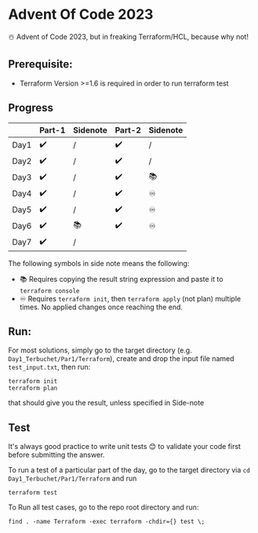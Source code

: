 # Advent Of Code 2023

☃️ Advent of Code 2023, but in freaking Terraform/HCL, because why not!

## Prerequisite: 

* Terraform Version >=1.6 is required in order to run terraform test

## Progress

|      | Part-1 | Sidenote | Part-2 | Sidenote |
|------|--------|----------|--------|----------|
| Day1 | ✔️      | /        | ✔️      | /        |
| Day2 | ✔️      | /        | ✔️      | /        |
| Day3 | ✔️      | /        | ✔️      | 📚        |
| Day4 | ✔️      | /        | ✔️      | ♾️        |
| Day5 | ✔️      | /        | ✔️      | ♾️        |
| Day6 | ✔️      | 📚        | ✔️      | ♾️        |
| Day7 | ✔️      | /        |        |          |


The following symbols in side note means the following:

* 📚 Requires copying the result string expression and paste it to `terraform console`
* ♾️ Requires `terraform init`, then `terraform apply` (not plan) multiple times. No applied changes once reaching the end.

## Run:

For most solutions, simply go to the target directory (e.g. `Day1_Terbuchet/Par1/Terraform`), create and drop the input file named `test_input.txt`, then run:

```
terraform init
terraform plan
```

that should give you the result, unless specified in Side-note

## Test

It's always good practice to write unit tests 😊 to validate your code first before submitting the answer.

To run a test of a particular part of the day, go to the target directory via `cd Day1_Terbuchet/Par1/Terraform` and run

```
terraform test
```

To Run all test cases, go to the repo root directory and run:

```
find . -name Terraform -exec terraform -chdir={} test \;
```